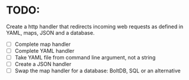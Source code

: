 # TODO:
Create a http handler that redirects incoming web requests as defined in YAML, maps, JSON and a database.

- [ ] Complete map handler
- [ ] Complete YAML handler
- [ ] Take YAML file from command line argument, not a string
- [ ] Create a JSON handler
- [ ] Swap the map handler for a database: BoltDB, SQL or an alternative